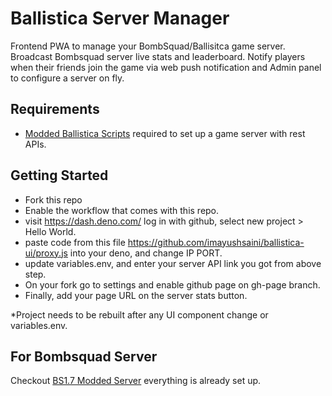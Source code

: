# Ballistica Server Manager

Frontend PWA to manage your BombSquad/Ballisitca game server.
Broadcast Bombsquad server live stats and leaderboard. Notify players when their friends join the game via web push notification and Admin panel to configure a server on fly.

## Requirements
- [Modded Ballistica Scripts](https://github.com/imayushsaini/Bombsquad-Ballistica-Modded-Server) required to set up a game server with rest APIs.



## Getting Started
- Fork this repo
- Enable the workflow that comes with this repo.
- visit https://dash.deno.com/ log in with github, select new project > Hello World.
- paste code from this file https://github.com/imayushsaini/ballistica-ui/proxy.js into your deno, and change IP PORT.
- update variables.env, and enter your server API link you got from above step.
- On your fork go to settings and enable github page on gh-page branch.
- Finally, add your page URL on the server stats button.


*Project needs to be rebuilt after any UI component change or variables.env. 

## For Bombsquad Server

Checkout [BS1.7 Modded Server](https://github.com/imayushsaini/Bombsquad-Ballistica-Modded-Server) everything is already set up.



